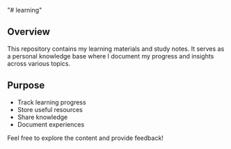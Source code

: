 "# learning"

## Overview

This repository contains my learning materials and study notes. It serves as a personal knowledge base where I document my progress and insights across various topics.

## Purpose

- Track learning progress
- Store useful resources
- Share knowledge
- Document experiences

Feel free to explore the content and provide feedback!
